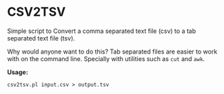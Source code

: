 # CSV2TSV
Simple script to Convert a comma separated text file (csv) to a tab separated text file (tsv).

Why would anyone want to do this? Tab separated files are easier to work with on the command line. Specially with utilities such as `cut` and `awk`.

**Usage:**

```
csv2tsv.pl input.csv > output.tsv
```
